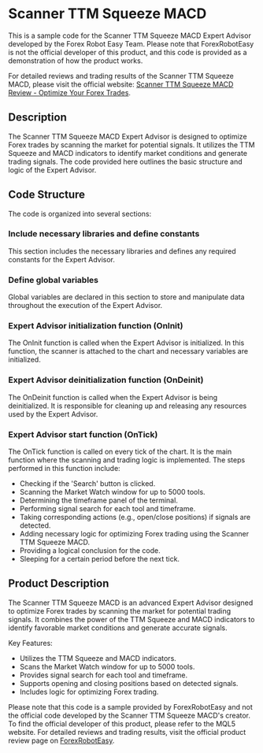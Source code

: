 # Scanner TTM Squeeze MACD

This is a sample code for the Scanner TTM Squeeze MACD Expert Advisor developed by the Forex Robot Easy Team. Please note that ForexRobotEasy is not the official developer of this product, and this code is provided as a demonstration of how the product works.

For detailed reviews and trading results of the Scanner TTM Squeeze MACD, please visit the official website: [Scanner TTM Squeeze MACD Review - Optimize Your Forex Trades](https://forexroboteasy.com/forex-robot-review/scanner-ttm-squeeze-macd-review-optimize-your-forex-trades/).

## Description

The Scanner TTM Squeeze MACD Expert Advisor is designed to optimize Forex trades by scanning the market for potential signals. It utilizes the TTM Squeeze and MACD indicators to identify market conditions and generate trading signals. The code provided here outlines the basic structure and logic of the Expert Advisor.

## Code Structure

The code is organized into several sections:

### Include necessary libraries and define constants

This section includes the necessary libraries and defines any required constants for the Expert Advisor.

### Define global variables

Global variables are declared in this section to store and manipulate data throughout the execution of the Expert Advisor.

### Expert Advisor initialization function (OnInit)

The OnInit function is called when the Expert Advisor is initialized. In this function, the scanner is attached to the chart and necessary variables are initialized.

### Expert Advisor deinitialization function (OnDeinit)

The OnDeinit function is called when the Expert Advisor is being deinitialized. It is responsible for cleaning up and releasing any resources used by the Expert Advisor.

### Expert Advisor start function (OnTick)

The OnTick function is called on every tick of the chart. It is the main function where the scanning and trading logic is implemented. The steps performed in this function include:

- Checking if the 'Search' button is clicked.
- Scanning the Market Watch window for up to 5000 tools.
- Determining the timeframe panel of the terminal.
- Performing signal search for each tool and timeframe.
- Taking corresponding actions (e.g., open/close positions) if signals are detected.
- Adding necessary logic for optimizing Forex trading using the Scanner TTM Squeeze MACD.
- Providing a logical conclusion for the code.
- Sleeping for a certain period before the next tick.

## Product Description

The Scanner TTM Squeeze MACD is an advanced Expert Advisor designed to optimize Forex trades by scanning the market for potential trading signals. It combines the power of the TTM Squeeze and MACD indicators to identify favorable market conditions and generate accurate signals.

Key Features:

- Utilizes the TTM Squeeze and MACD indicators.
- Scans the Market Watch window for up to 5000 tools.
- Provides signal search for each tool and timeframe.
- Supports opening and closing positions based on detected signals.
- Includes logic for optimizing Forex trading.

Please note that this code is a sample provided by ForexRobotEasy and not the official code developed by the Scanner TTM Squeeze MACD's creator. To find the official developer of this product, please refer to the MQL5 website. For detailed reviews and trading results, visit the official product review page on [ForexRobotEasy](https://forexroboteasy.com/forex-robot-review/scanner-ttm-squeeze-macd-review-optimize-your-forex-trades/).
